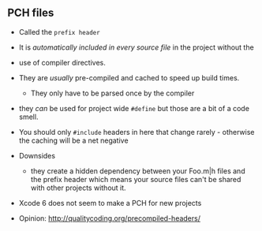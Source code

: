 ## PCH files

- Called the `prefix header`
- It is _automatically included in every source file_ in the project without the
- use of compiler directives.
- They are _usually_ pre-compiled and cached to speed up build times.
    - They only have to be parsed once by the compiler
- they _can_ be used for project wide `#define` but those are a bit of a code
  smell.
- You should only `#include` headers in here that change rarely - otherwise the
  caching will be a net negative
- Downsides
    - they create a hidden dependency between your Foo.m|h files and the prefix
      header which means your source files can't be shared with other projects
      without it.
- Xcode 6 does not seem to make a PCH for new projects

- Opinion: http://qualitycoding.org/precompiled-headers/
